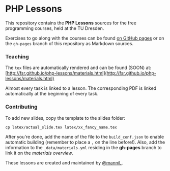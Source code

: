# PHP Lessons

This repository contains the __PHP Lessons__ sources for the free programming courses, held at the TU Dresden.

Exercises to go along with the courses can be found [on GitHub pages](http://fsr.github.io/php-lessons/) or on the `gh-pages` branch of this repository as Markdown sources.


### Teaching

The `tex` files are automatically rendered and can be found (SOON) at:
[http://fsr.github.io/php-lessons/materials.html](http://fsr.github.io/php-lessons/materials.html)

Almost every task is linked to a lesson. The corresponding PDF is linked automatically at the beginning of every task.


### Contributing

To add new slides, copy the template to the slides folder:
```
cp latex/actual_slide.tex latex/xx_fancy_name.tex
```

After you're done, add the name of the file to the `build_conf.json` to enable automatic building (remember to place a `,` on the line before!).
Also, add the information to the `_data/materials.yml` residing in the __gh-pages__ branch to link it on the _materials overview_.



These lessons are created and maintained by [@manniL](https://github.com/manniL).

